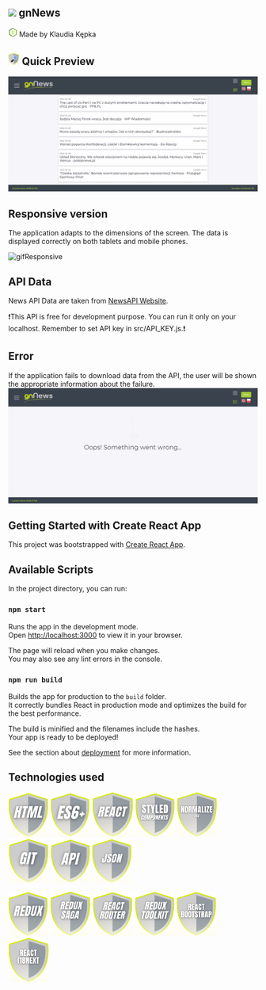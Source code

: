 ## <img src="/gnnews/public/favicon.ico" height="20"/> gnNews

<img src="/gnnews/images/icons/logo.svg" height="18"/> Made by Klaudia Kępka

## <img src="/gnnews/images/icons/quick.png" height="25"/> Quick Preview
![gifPreview](/gnnews/images/preview.gif)

## Responsive version
The application adapts to the dimensions of the screen. The data is displayed correctly on both tablets and mobile phones.

![gifResponsive](/gnnews/images/responsive.gif)

## API Data
News API Data are taken from [NewsAPI Website](https://newsapi.org/).

❗This API is free for development purpose. You can run it only on your localhost. Remember to set API key in src/API_KEY.js.❗

## Error
If the application fails to download data from the API, the user will be shown the appropriate information about the failure.
![gifError](/gnnews/images/error.gif)

## Getting Started with Create React App

This project was bootstrapped with [Create React App](https://github.com/facebook/create-react-app).

## Available Scripts

In the project directory, you can run:

### `npm start`

Runs the app in the development mode.\
Open [http://localhost:3000](http://localhost:3000) to view it in your browser.

The page will reload when you make changes.\
You may also see any lint errors in the console.

### `npm run build`

Builds the app for production to the `build` folder.\
It correctly bundles React in production mode and optimizes the build for the best performance.

The build is minified and the filenames include the hashes.\
Your app is ready to be deployed!

See the section about [deployment](https://facebook.github.io/create-react-app/docs/deployment) for more information.

## Technologies used
<img src="/gnnews/images/icons/html.png" height="90"/> <img src="/gnnews/images/icons/es6.png" height="90"/> <img src="/gnnews/images/icons/react.png" height="90"/> <img src="/gnnews/images/icons/styled.png" height="90"/> <img src="/gnnews/images/icons/norm.png" height="90"/> <img src="/gnnews/images/icons/git.png" height="90"/> <img src="/gnnews/images/icons/api.png" height="90"/> <img src="/gnnews/images/icons/json.png" height="90"/> 

<img src="/gnnews/images/icons/redux.png" height="90"/> <img src="/gnnews/images/icons/saga.png" height="90"/> <img src="/gnnews/images/icons/router.png" height="90"/> <img src="/gnnews/images/icons/toolkit.png" height="90"/> <img src="/gnnews/images/icons/bootstrap.png" height="90"/> <img src="/gnnews/images/icons/i18next.png" height="90"/>
